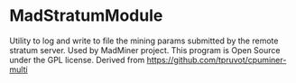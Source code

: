 # MadStratumModule
Utility to log and write to file the mining params submitted by the remote stratum server.
Used by MadMiner project.
This program is Open Source under the GPL license.
Derived from https://github.com/tpruvot/cpuminer-multi
